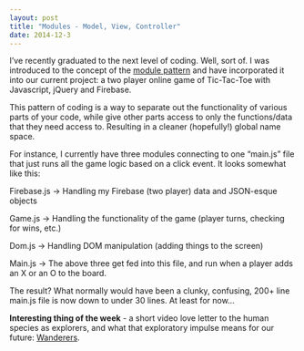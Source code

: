 ```yaml
---
layout: post
title: "Modules - Model, View, Controller"
date: 2014-12-3
---
```


I’ve recently graduated to the next level of coding.  Well, sort of.  I was introduced to the concept of the <a href="http://www.adequatelygood.com/JavaScript-Module-Pattern-In-Depth.html" target="_blank"> module pattern</a> and have incorporated it into our current project: a two player online game of Tic-Tac-Toe with Javascript, jQuery and Firebase. 

This pattern of coding is a way to separate out the functionality of various parts of your code, while give other parts access to only the functions/data that they need access to.  Resulting in a cleaner (hopefully!) global name space.

For instance, I currently have three modules connecting to one “main.js” file that just runs all the game logic based on a click event.  It looks somewhat like this:

Firebase.js → Handling my Firebase (two player) data and JSON-esque objects

Game.js → Handling the functionality of the game (player turns, checking for wins, etc.)

Dom.js → Handling DOM manipulation (adding things to the screen)

Main.js → The above three get fed into this file, and run when a player adds an X or an O to the board.  

The result?  What normally would have been a clunky, confusing, 200+ line main.js file is now down to under 30 lines.  At least for now…

<b>Interesting thing of the week</b> - a short video love letter to the human species as explorers, and what that exploratory impulse means for our future: <a href="http://vimeo.com/108650530" target="_blank">Wanderers</a>.
